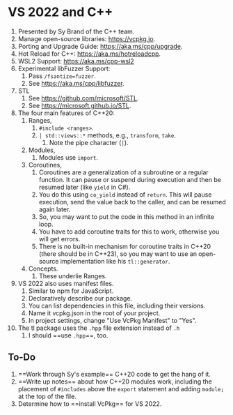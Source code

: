 # VS 2022 and C++
1. Presented by Sy Brand of the C++ team.
2. Manage open-source libraries: https://vcpkg.io.
3. Porting and Upgrade Guide: https://aka.ms/cpp/upgrade.
4. Hot Reload for C++: https://aka.ms/hotreloadcpp.
5. WSL2 Support: https://aka.ms/cpp-wsl2
6. Experimental libFuzzer Support: 
	1. Pass `/fsantize=fuzzer`.
	2. See https://aka.ms/cpp/libfuzzer.
7. STL
	1. See https://github.com/microsoft/STL.
	2. See https://microsoft.github.io/STL.
8. The four main features of C++20:
	1. Ranges,
		1. `#include <ranges>`.
		2. `| std::views::*` methods, e.g., `transform`, `take`.
			1. Note the pipe character (`|`).
	2. Modules,
		1. Modules use `import`.
	3. Coroutines,
		1.  Coroutines are a generalization of a subroutine or a regular function.  It can pause or suspend during execution and then be resumed later (like `yield` in C#).
		2.  You do this using `co_yield` instead of `return`. This will pause execution, send the value back to the caller, and can be resumed again later.
		3.  So, you may want to put the code in this method in an infinite loop.
		4.  You have to add coroutine traits for this to work, otherwise you will get errors.
		5.  There is no built-in mechanism for coroutine traits in C++20 (there should be in C++23), so you may want to use an open-source implementation like his `tl::generator`.
	4. Concepts.
		1. These underlie Ranges.
9. VS 2022 also uses manifest files.
	1. Similar to npm for JavaScript.
	2. Declaratively describe our package.
	3. You can list dependencies in this file, including their versions.
	4. Name it vcpkg.json in the root of your project.
	5. In project settings, change "Use VcPkg Manifest" to "Yes".
10. The tl package uses the `.hpp` file extension instead of `.h`
	1. I should ==use `.hpp`==, too.

## To-Do
1. ==Work through Sy's example== C++20 code to get the hang of it.
2. ==Write up notes== about how C++20 modules work, including the placement of `#includes` above the `export` statement and adding `module;` at the top of the file.
3. Determine how to ==install VcPkg== for VS 2022.